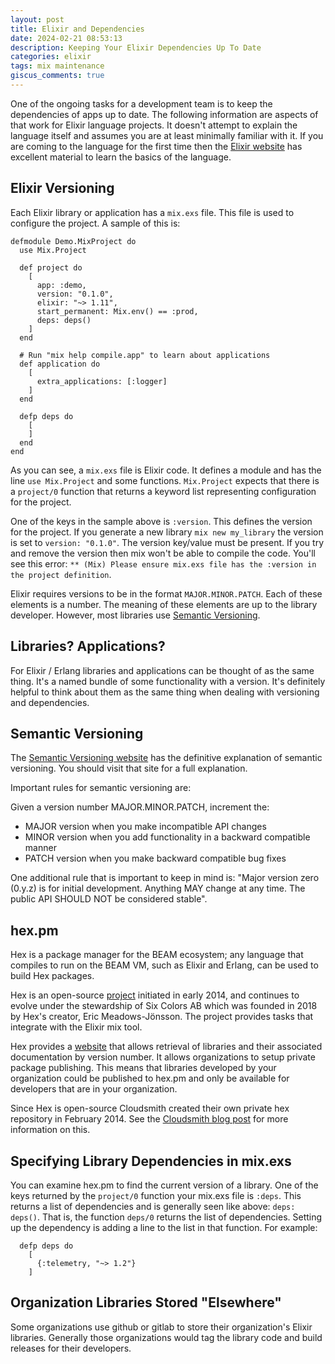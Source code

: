 ```yaml
---
layout: post
title: Elixir and Dependencies
date: 2024-02-21 08:53:13
description: Keeping Your Elixir Dependencies Up To Date
categories: elixir
tags: mix maintenance
giscus_comments: true
---
```


One of the ongoing tasks for a development team is to keep the dependencies of
apps up to date. The following information are aspects of that work for Elixir
language projects. It doesn't attempt to explain the language itself and assumes
you are at least minimally familiar with it. If you are coming to the language
for the first time then the [Elixir website](https://elixir-lang.org/) has
excellent material to learn the basics of the language.

## Elixir Versioning

Each Elixir library or application has a `mix.exs` file. This file is used to configure
the project. A sample of this is:

```
defmodule Demo.MixProject do
  use Mix.Project

  def project do
    [
      app: :demo,
      version: "0.1.0",
      elixir: "~> 1.11",
      start_permanent: Mix.env() == :prod,
      deps: deps()
    ]
  end

  # Run "mix help compile.app" to learn about applications
  def application do
    [
      extra_applications: [:logger]
    ]
  end

  defp deps do
    [
    ]
  end
end
```

As you can see, a `mix.exs` file is Elixir code. It defines a module and has the
line `use Mix.Project` and some functions. `Mix.Project` expects that there is a
`project/0` function that returns a keyword list representing configuration for
the project.

One of the keys in the sample above is `:version`. This defines the version for
the project. If you generate a new library `mix new my_library` the version is
set to `version: "0.1.0"`. The version key/value must be present. If you try and
remove the version then mix won't be able to compile the code. You'll see this
error: `** (Mix) Please ensure mix.exs file has the :version in the project
definition`.

Elixir requires versions to be in the format `MAJOR.MINOR.PATCH`. Each of these elements
is a number. The meaning of these elements are up to the library developer. However,
most libraries use [Semantic Versioning](https://semver.org/).

## Libraries? Applications?

For Elixir / Erlang libraries and applications can be thought of as the same thing.
It's a named bundle of some functionality with a version. It's definitely helpful to
think about them as the same thing when dealing with versioning and dependencies.

## Semantic Versioning

The [Semantic Versioning website](https://semver.org/) has the definitive explanation
of semantic versioning. You should visit that site for a full explanation.

Important rules for semantic versioning are:

Given a version number MAJOR.MINOR.PATCH, increment the:

- MAJOR version when you make incompatible API changes
- MINOR version when you add functionality in a backward compatible manner
- PATCH version when you make backward compatible bug fixes

One additional rule that is important to keep in mind is: "Major version zero
(0.y.z) is for initial development. Anything MAY change at any time. The public
API SHOULD NOT be considered stable".

## hex.pm

Hex is a package manager for the BEAM ecosystem; any language that compiles to
run on the BEAM VM, such as Elixir and Erlang, can be used to build Hex
packages.

Hex is an open-source [project](https://github.com/hexpm/hex) initiated in
early 2014, and continues to evolve under the stewardship of Six Colors AB which
was founded in 2018 by Hex's creator, Eric Meadows-Jönsson. The project provides
tasks that integrate with the Elixir mix tool.

Hex provides a [website](https://hex.pm/) that allows retrieval of libraries
and their associated documentation by version number. It allows organizations to
setup private package publishing. This means that libraries developed by your
organization could be published to hex.pm and only be available for developers
that are in your organization.

Since Hex is open-source Cloudsmith created their own private hex repository in
February 2014. See the [Cloudsmith blog
post](https://cloudsmith.com/blog/worlds-first-private-hex-repository-with-cloudsmith)
for more information on this.

## Specifying Library Dependencies in mix.exs

You can examine hex.pm to find the current version of a library. One of the keys returned
by the `project/0` function your mix.exs file is `:deps`. This returns a list of dependencies
and is generally seen like above: `deps: deps()`. That is, the function `deps/0` returns
the list of dependencies. Setting up the dependency is adding a line to the list in that
function. For example:

```
  defp deps do
    [
      {:telemetry, "~> 1.2"}
    ]
```

## Organization Libraries Stored "Elsewhere"

Some organizations use github or gitlab to store their organization's Elixir
libraries. Generally those organizations would tag the library code and build releases
for their developers.
